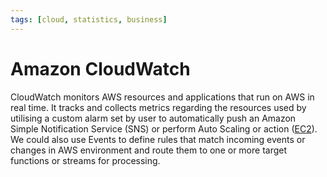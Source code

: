 ```yaml
---
tags: [cloud, statistics, business]
---
```


# Amazon CloudWatch

CloudWatch monitors AWS resources and applications that run on AWS in real time.
It tracks and collects metrics regarding the resources used by utilising a
custom alarm set by user to automatically push an Amazon Simple Notification
Service (SNS) or perform Auto Scaling or action ([EC2](202401152149.md)). We
could also use Events to define rules that match incoming events or changes in
AWS environment and route them to one or more target functions or streams for
processing.
